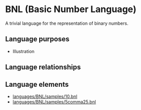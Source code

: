 # BNL (Basic Number Language)
A trivial language for the representation of binary numbers.
## Language purposes
* Illustration
## Language relationships
## Language elements
* [languages/BNL/samples/10.bnl](../../languages/BNL/samples/10.bnl)
* [languages/BNL/samples/5comma25.bnl](../../languages/BNL/samples/5comma25.bnl)
